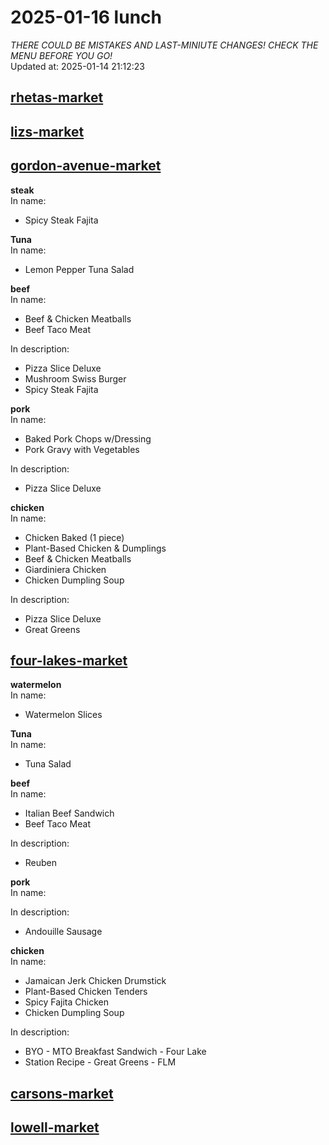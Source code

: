 # 2025-01-16 lunch  
*THERE COULD BE MISTAKES AND LAST-MINIUTE CHANGES! CHECK THE MENU BEFORE YOU GO!*  
Updated at: 2025-01-14 21:12:23  
## [rhetas-market](https://wisc-housingdining.nutrislice.com/menu/rhetas-market/lunch/2025-01-16)  
## [lizs-market](https://wisc-housingdining.nutrislice.com/menu/lizs-market/lunch/2025-01-16)  
## [gordon-avenue-market](https://wisc-housingdining.nutrislice.com/menu/gordon-avenue-market/lunch/2025-01-16)  
**steak**  
In name:   
 - Spicy Steak Fajita  
  
**Tuna**  
In name:   
 - Lemon Pepper Tuna Salad  
  
**beef**  
In name:   
 - Beef & Chicken Meatballs  
 - Beef Taco Meat  
  
In description:   
 - Pizza Slice Deluxe  
 - Mushroom Swiss Burger  
 - Spicy Steak Fajita  
  
**pork**  
In name:   
 - Baked Pork Chops w/Dressing  
 - Pork Gravy with Vegetables  
  
In description:   
 - Pizza Slice Deluxe  
  
**chicken**  
In name:   
 - Chicken Baked  (1 piece)  
 - Plant-Based Chicken & Dumplings  
 - Beef & Chicken Meatballs  
 - Giardiniera Chicken  
 - Chicken Dumpling Soup  
  
In description:   
 - Pizza Slice Deluxe  
 - Great Greens  
  
## [four-lakes-market](https://wisc-housingdining.nutrislice.com/menu/four-lakes-market/lunch/2025-01-16)  
**watermelon**  
In name:   
 - Watermelon Slices  
  
**Tuna**  
In name:   
 - Tuna Salad  
  
**beef**  
In name:   
 - Italian Beef Sandwich  
 - Beef Taco Meat  
  
In description:   
 - Reuben  
  
**pork**  
In name:   
  
In description:   
 - Andouille Sausage  
  
**chicken**  
In name:   
 - Jamaican Jerk Chicken Drumstick  
 - Plant-Based Chicken Tenders  
 - Spicy Fajita Chicken  
 - Chicken Dumpling Soup  
  
In description:   
 - BYO - MTO Breakfast Sandwich - Four Lake  
 - Station Recipe - Great Greens - FLM  
  
## [carsons-market](https://wisc-housingdining.nutrislice.com/menu/carsons-market/lunch/2025-01-16)  
## [lowell-market](https://wisc-housingdining.nutrislice.com/menu/lowell-market/lunch/2025-01-16)  
  
